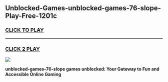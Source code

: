 
## Unblocked-Games-unblocked-games-76-slope-Play-Free-1201c
<h3>
<a href="https://premium76.site?title=unblocked-games-76-slope&ref=15A">CLICK TO PLAY</a></h3>
<hr>

<h3>
<a href="https://premium76.site?title=unblocked-games-76-slope&ref=15A">CLICK 2 PLAY</a>
  
</h3>

<a href="https://premium76.site?title=unblocked-games-76-slope&ref=15A"><img src="https://clearcache.store/games.png"></a>


**unblocked-games-76-slope games unblocked: Your Gateway to Fun and Accessible Online Gaming**
